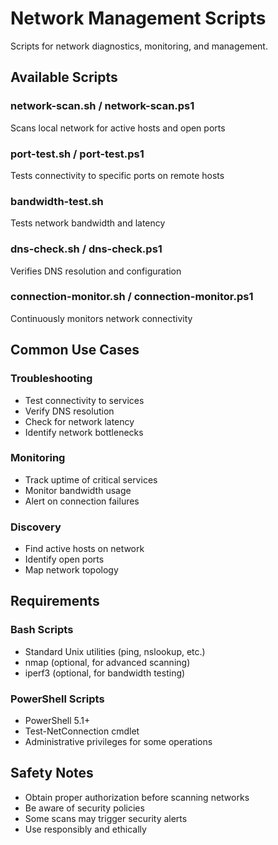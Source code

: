 # Network Management Scripts

Scripts for network diagnostics, monitoring, and management.

## Available Scripts

### network-scan.sh / network-scan.ps1
Scans local network for active hosts and open ports

### port-test.sh / port-test.ps1
Tests connectivity to specific ports on remote hosts

### bandwidth-test.sh
Tests network bandwidth and latency

### dns-check.sh / dns-check.ps1
Verifies DNS resolution and configuration

### connection-monitor.sh / connection-monitor.ps1
Continuously monitors network connectivity

## Common Use Cases

### Troubleshooting
- Test connectivity to services
- Verify DNS resolution
- Check for network latency
- Identify network bottlenecks

### Monitoring
- Track uptime of critical services
- Monitor bandwidth usage
- Alert on connection failures

### Discovery
- Find active hosts on network
- Identify open ports
- Map network topology

## Requirements

### Bash Scripts
- Standard Unix utilities (ping, nslookup, etc.)
- nmap (optional, for advanced scanning)
- iperf3 (optional, for bandwidth testing)

### PowerShell Scripts
- PowerShell 5.1+
- Test-NetConnection cmdlet
- Administrative privileges for some operations

## Safety Notes

- Obtain proper authorization before scanning networks
- Be aware of security policies
- Some scans may trigger security alerts
- Use responsibly and ethically
